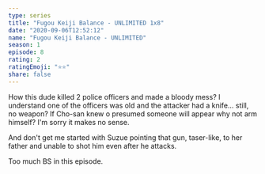 ```yaml
---
type: series
title: "Fugou Keiji Balance - UNLIMITED 1x8"
date: "2020-09-06T12:52:12"
name: "Fugou Keiji Balance - UNLIMITED"
season: 1
episode: 8
rating: 2
ratingEmoji: "⭐️⭐️"
share: false
---
```


How this dude killed 2 police officers and made a bloody mess? I understand one of the officers was old and the attacker had a knife... still, no weapon? If Cho-san knew o presumed someone will appear why not arm himself? I'm sorry it makes no sense.

And don't get me started with Suzue pointing that gun, taser-like, to her father and unable to shot him even after he attacks.

Too much BS in this episode.
